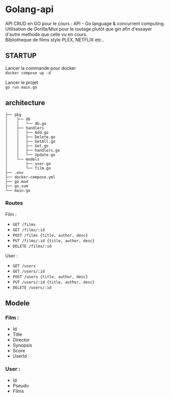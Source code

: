 # Golang-api

API CRUD en GO pour le cours : API - Go language & concurrent computing.  
Utilisation de Gorilla/Mux pour le routage plutôt que gin afin d'essayer d'autre methode
que celle vu en cours.  
Bibliotheque de films style PLEX, NETFLIX etc..

## STARTUP
Lancer la commande pour docker  
`docker compose up -d`

Lancer le projet  
`go run main.go`

## architecture
```
├── pkg
│    ├── db
│    │   └── db.go
│    ├── handlers
│    │   ├── Add.go
│    │   ├── Delete.go
│    │   ├── GetAll.go
│    │   ├── Get.go
│    │   ├── handlers.go
│    │   └── Update.go
│    └── models
│        ├── user.go
│        └── film.go
├── .env
├── docker-compose.yml
├── go.mod
├── go.sum
└── main.go
```

### Routes
Film :
- `GET /films`
- `GET /films/:id`
- `POST /films {title, author, desc}`
- `PUT /films/:id {title, author, desc}`
- `DELETE /films/:id`

User :
- `GET /users`
- `GET /users/:id`
- `POST /users {title, author, desc}`
- `PUT /users/:id {title, author, desc}`
- `DELETE /users/:id`

## Modele

### Film :
- Id
- Title
- Director
- Synopsis
- Score
- UserId

### User :
- Id
- Pseudo
- Films